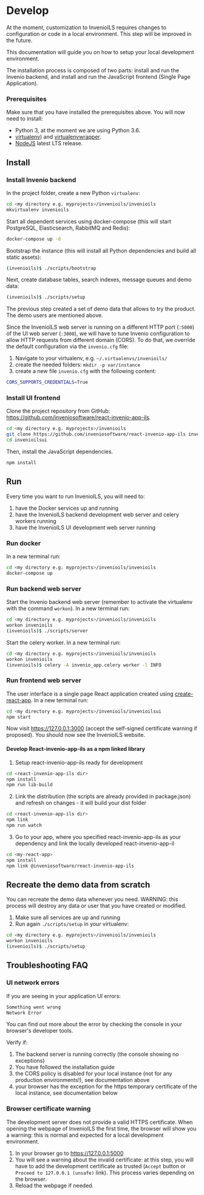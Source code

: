 # Develop

At the moment, customization to InvenioILS requires changes to configuration or code in a local environment.
This step will be improved in the future.

This documentation will guide you on how to setup your local development environment.

The installation process is composed of two parts: install and run the Invenio backend, and install and run the JavaScript frontend (Single Page Application).

### Prerequisites

Make sure that you have installed the prerequisites above. You will now need to install:

* Python 3, at the moment we are using Python 3.6.
* [virtualenv](https://virtualenv.pypa.io/en/stable/installation.html#via-pip)) and [virtualenvwrapper](https://virtualenvwrapper.readthedocs.io/en/latest/install.html).
* [NodeJS](https://nodejs.org/en/download/) latest LTS release.

## Install

### Install Invenio backend

In the project folder, create a new Python `virtualenv`:

```bash
cd <my directory e.g. myprojects>/invenioils/invenioils
mkvirtualenv invenioils
```

Start all dependent services using docker-compose (this will start PostgreSQL, Elasticsearch, RabbitMQ and Redis):

```bash
docker-compose up -d
```

Bootstrap the instance (this will install all Python dependencies and build all static assets):

```bash
(invenioils)$ ./scripts/bootstrap
```

Next, create database tables, search indexes, message queues and demo data:

```bash
(invenioils)$ ./scripts/setup
```

The previous step created a set of demo data that allows to try the product. The demo users are mentioned above.

Since the InvenioILS web server is running on a different HTTP port (`:5000`) of the UI web server (`:3000`), we will have to tune Invenio configuration to allow HTTP requests from different domain (CORS). To do that, we override the default configuration via the `invenio.cfg` file:

1. Navigate to your virtualenv, e.g. `~/.virtualenvs/invenioils/`
2. create the needed folders: `mkdir -p var/instance`
3. create a new file `invenio.cfg` with the following content:

```bash
CORS_SUPPORTS_CREDENTIALS=True
```

### Install UI frontend

Clone the project repository from GitHub: <https://github.com/inveniosoftware/react-invenio-app-ils>.

```bash
cd <my directory e.g. myprojects>/invenioils
git clone https://github.com/inveniosoftware/react-invenio-app-ils invenioilsui
cd invenioilsui
```

Then, install the JavaScript dependencies.

```bash
npm install
```

## Run

Every time you want to run InvenioILS, you will need to:

1. have the Docker services up and running
2. have the InvenioILS backend development web server and celery workers running
3. have the InvenioILS UI development web server running

### Run docker

In a new terminal run:

```bash
cd <my directory e.g. myprojects>/invenioils/invenioils
docker-compose up
```

### Run backend web server

Start the Invenio backend web server (remember to activate the virtualenv with the command `workon`). In a new terminal run:

```bash
cd <my directory e.g. myprojects>/invenioils/invenioils
workon invenioils
(invenioils)$ ./scripts/server
```

Start the celery worker. In a new terminal run:

```bash
cd <my directory e.g. myprojects>/invenioils/invenioils
workon invenioils
(invenioils)$ celery -A invenio_app.celery worker -l INFO
```

### Run frontend web server

The user interface is a single page React application created using [create-react-app](https://facebook.github.io/create-react-app/).
 In a new terminal run:

```bash
cd <my directory e.g. myprojects>/invenioils/invenioilsui
npm start
```

Now visit https://127.0.0.1:3000 (accept the self-signed certificate warning if proposed). You should now see the InvenioILS website.

#### Develop React-invenio-app-ils as a npm linked library

1. Setup react-invenio-app-ils ready for development

```bash
cd <react-invenio-app-ils dir>
npm install
npm run lib-build
```

2. Link the distribution (the scripts are already provided in package.json)
   and refresh on changes - it will build your dist folder

```bash
cd <react-invenio-app-ils dir>
npm link
npm run watch
```

3. Go to your app, where you specified react-invenio-app-ils as your dependency and link the locally developed react-invenio-app-il

```bash
cd <my-react-app>
npm install
npm link @inveniosoftware/react-invenio-app-ils
```

## Recreate the demo data from scratch

You can recreate the demo data whenever you need. WARNING: this process will destroy any data or user that you have created or modified.

1. Make sure all services are up and running
2. Run again `./scripts/setup` in your virtualenv:

```bash
cd <my directory e.g. myprojects>/invenioils/invenioils
workon invenioils
(invenioils)$ ./scripts/setup
```

## Troubleshooting FAQ

### UI network errors

If you are seeing in your application UI errors:

```bash
Something went wrong
Network Error
```

You can find out more about the error by checking the console in your browser's developer tools.

Verify if:

1. The backend server is running correctly (the console showing no exceptions)
2. You have followed the installation guide
3. the CORS policy is disabled for your local instance (not for any production environments!), see documentation above
4. your browser has the exception for the https temporary certificate of the local instance, see documentation below

### Browser certificate warning

The development server does not provide a valid HTTPS certificate. When opening the webpage of InvenioILS the first time, the browser will show you a warning: this is normal and expected for a local development environment.

1. In your browser go to https://127.0.0.1:5000
2. You will see a warning about the invalid certificate: at this step, you will have to add the development certificate as trusted (`Accept` button or `Proceed to 127.0.0.1 (unsafe)` link). This process varies depending on the browser.
3. Reload the webpage if needed.
